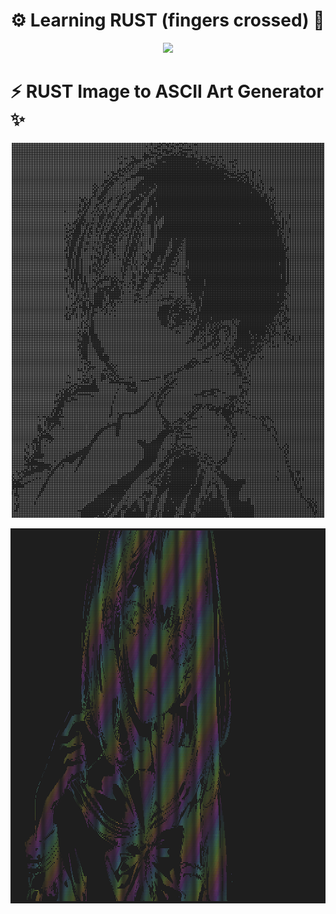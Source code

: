 # ⚙️ Learning RUST (fingers crossed) 🚀

<p align=center>
<img src="https://media.tenor.com/JIS_KDKKsgYAAAAd/guaton-computadora.gif">
</p>

# ⚡ RUST Image to ASCII Art Generator ✨
<p align=center>
  <img height="600" width="500" src="https://raw.githubusercontent.com/PythonHacker24/rust-development/main/image_on_terminal/src/images/terminal_image.png">
</p>

<p align=center>
  <img height="600" width="1000" src="https://github.com/PythonHacker24/rust-development/blob/main/image_on_terminal/src/images/Screenshot%202023-10-17%20at%2019.32.23.png?raw=true">
</p>
